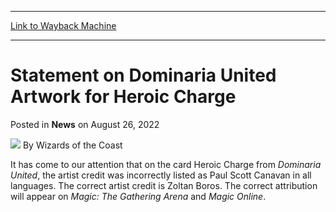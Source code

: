 
---
[Link to Wayback Machine](https://web.archive.org/web/20220827000039/https://magic.wizards.com/en/articles/archive/news/statement-dominaria-united-artwork-heroic-charge-2022-08-26)

[_metadata_:author]:- "Wizards of the Coast"
[_metadata_:description]:- "News regarding the artwork attribution for Heroic Charge from Dominaria United."
[_metadata_:generator]:- "Drupal 7 (http://drupal.org)"
[_metadata_:node]:- "1599461"
[_metadata_:publish_date]:- "2022-08-26"
[_metadata_:source]:- "div-main-content"
[_metadata_:title]:- "Statement on Dominaria United Artwork for Heroic Charge"
[_metadata_:wayback_capture_timestamp]:- "2022-08-27 00:00:39"
[_metadata_:wayback_raw_url]:- "https://web.archive.org/web/20220827000039id_/https://magic.wizards.com/en/articles/archive/news/statement-dominaria-united-artwork-heroic-charge-2022-08-26"
[_metadata_:wayback_url]:- "https://magic.wizards.com/en/articles/archive/news/statement-dominaria-united-artwork-heroic-charge-2022-08-26"
---


Statement on Dominaria United Artwork for Heroic Charge
=======================================================



 Posted in **News**
 on August 26, 2022 






![](https://media.magic.wizards.com/styles/auth_small/public/images/person/wizards_author.jpg)
By Wizards of the Coast











It has come to our attention that on the card Heroic Charge from *Dominaria United*, the artist credit was incorrectly listed as Paul Scott Canavan in all languages. The correct artist credit is Zoltan Boros. The correct attribution will appear on *Magic: The Gathering Arena* and *Magic Online*.







